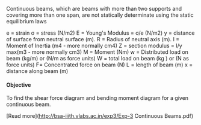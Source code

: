 Continuous beams, which are beams with more than two supports and covering more than one span, are not statically determinate using the static equilibrium laws

e = strain
&#963; = stress (N/m2)
E = Young's Modulus = &#963;/e (N/m2)
y = distance of surface from neutral surface (m).
R = Radius of neutral axis (m).
I = Moment of Inertia (m4 - more normally cm4)
Z = section modulus = I/y max(m3 - more normally cm3)
M = Moment (Nm)
w = Distributed load on beam (kg/m) or (N/m as force units)
W = total load on beam (kg ) or (N as force units)
F= Concentrated force on beam (N)
L = length of beam (m)
x = distance along beam (m)


#### Objective

To find the shear force diagram and bending moment diagram for a given continuous beam. 


[Read more](http://bsa-iiith.vlabs.ac.in/exp3/Exp-3 Continuous Beams.pdf)